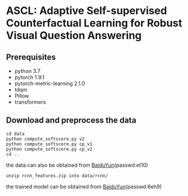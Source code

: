 # ASCL: Adaptive Self-supervised Counterfactual Learning for Robust Visual Question Answering
## Prerequisites

- python 3.7
- pytorch 1.9.1
- pytorch-metric-learning 2.1.0
- tdqm
- Pillow
- transformers

## Download and preprocess the data

```
cd data 
python compute_softscore.py v2
python compute_softscore.py cp_v1
python compute_softscore.py cp_v2
cd ..
```

the data can also be obtained from [BaiduYun](https://pan.baidu.com/s/11ggV8LD7lmtCsFITSYNMCg)(passwd:et10) 

```
unzip rcnn_features.zip into data/rcnn/
```

the trained model can be obtained from [BaiduYun](https://pan.baidu.com/s/1MDQwhW40JyGScTBWboD91w)(passwd:6eh9) 
